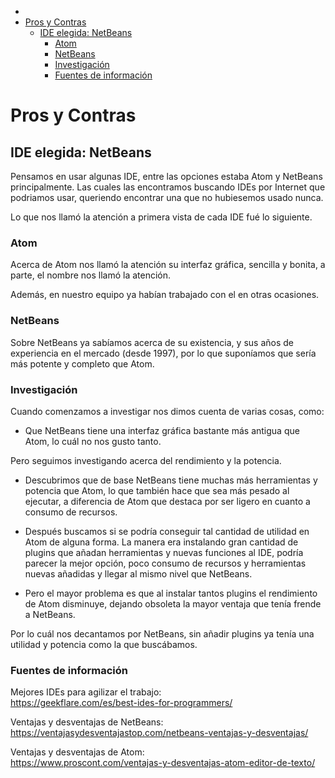 - [](#sidebar_position-1)
- [Pros y Contras](#pros-y-contras)
  - [IDE elegida: NetBeans](#ide-elegida-netbeans)
    - [Atom](#atom)
    - [NetBeans](#netbeans)
    - [Investigación](#investigaci%C3%B3n)
    - [Fuentes de información](#fuentes-de-informaci%C3%B3n)

# Pros y Contras

## IDE elegida: NetBeans

Pensamos en usar algunas IDE, entre las opciones estaba Atom y NetBeans principalmente.
Las cuales las encontramos buscando IDEs por Internet que podriamos usar, queriendo encontrar una que no hubiesemos usado nunca.

Lo que nos llamó la atención a primera vista de cada IDE fué lo siguiente.

### Atom

Acerca de Atom nos llamó la atención su interfaz gráfica, sencilla y bonita, a parte, el nombre nos llamó la atención.

Además, en nuestro equipo ya habían trabajado con el en otras ocasiones.

### NetBeans

Sobre NetBeans ya sabíamos acerca de su existencia, y sus años de experiencia en el mercado (desde 1997), por lo que suponíamos que sería
más potente y completo que Atom.

### Investigación

Cuando comenzamos a investigar nos dimos cuenta de varias cosas, como:

- Que NetBeans tiene una interfaz gráfica bastante más antigua que Atom, lo cuál no nos gusto tanto.

Pero seguimos investigando acerca del rendimiento y la potencia.

- Descubrimos que de base NetBeans tiene muchas más herramientas y potencia que Atom, lo que también hace que sea más pesado
  al ejecutar, a diferencia de Atom que destaca por ser ligero en cuanto a consumo de recursos.

- Después buscamos si se podría conseguir tal cantidad de utilidad en Atom de alguna forma. La manera era instalando gran
  cantidad de plugins que añadan herramientas y nuevas funciones al IDE, podría parecer la mejor opción, poco consumo de
  recursos y herramientas nuevas añadidas y llegar al mismo nivel que NetBeans.

- Pero el mayor problema es que al instalar tantos plugins el rendimiento de Atom disminuye, dejando obsoleta la mayor
  ventaja que tenía frende a NetBeans.

Por lo cuál nos decantamos por NetBeans, sin añadir plugins ya tenía una utilidad y potencia como la que buscábamos.

### Fuentes de información

Mejores IDEs para agilizar el trabajo:  
https://geekflare.com/es/best-ides-for-programmers/

Ventajas y desventajas de NetBeans:
https://ventajasydesventajastop.com/netbeans-ventajas-y-desventajas/

Ventajas y desventajas de Atom:  
https://www.proscont.com/ventajas-y-desventajas-atom-editor-de-texto/
